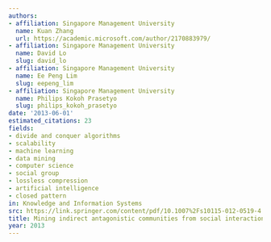 ```yaml
---
authors:
- affiliation: Singapore Management University
  name: Kuan Zhang
  url: https://academic.microsoft.com/author/2170883979/
- affiliation: Singapore Management University
  name: David Lo
  slug: david_lo
- affiliation: Singapore Management University
  name: Ee Peng Lim
  slug: eepeng_lim
- affiliation: Singapore Management University
  name: Philips Kokoh Prasetyo
  slug: philips_kokoh_prasetyo
date: '2013-06-01'
estimated_citations: 23
fields:
- divide and conquer algorithms
- scalability
- machine learning
- data mining
- computer science
- social group
- lossless compression
- artificial intelligence
- closed pattern
in: Knowledge and Information Systems
src: https://link.springer.com/content/pdf/10.1007%2Fs10115-012-0519-4.pdf
title: Mining indirect antagonistic communities from social interactions
year: 2013
---
```

